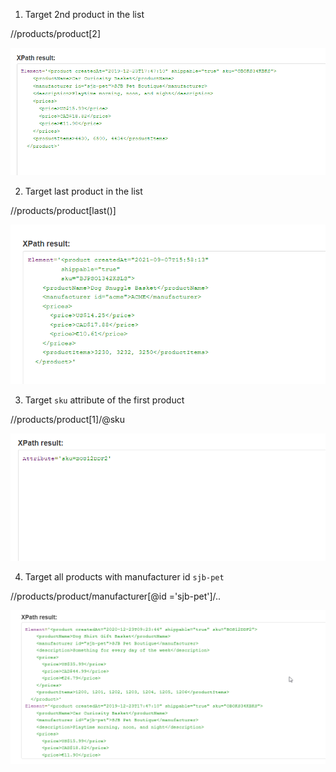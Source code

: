 1. Target 2nd product in the list

//products/product[2]

![image info](./screenshots/W4-ac1-1.png)

2. Target last product in the list

//products/product[last()]

![image info](./screenshots/W4-ac1-2.png)

3. Target `sku` attribute of the first product

//products/product[1]/@sku

![image info](./screenshots/W4-ac1-3.png)

4. Target all products with manufacturer id `sjb-pet`

//products/product/manufacturer[@id ='sjb-pet']/..

![image info](./screenshots/W4-ac1-4.png)
